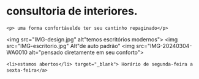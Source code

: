 <!DOCTYPE html>
<html lang="en">
<head>
    <meta charset="UTF-8">
    <meta name="viewport" content="width=device-width, initial-scale=1.0">
    <link rel="shortcut icon" href="ICONE.ico" type="Aula-03/ICONE"
    <title></title>
</head>
<body>
    <h1> consultoria de interiores.</h1>
    
    <p> uma forma confortávelde ter seu cantinho repaginado</p>
    

 <img src="IMG-design.jpg" alt"temos escritórios modernos">
<img src="IMG-escritorio.jpg"
Alt"de auto padrão"
<img src="IMG-20240304-WA0010 alt="pensado diretamente em seu conforto">

    <li>estamos abertos</li> target="_blank"> Horário de segunda-feira a sexta-feira</a>
